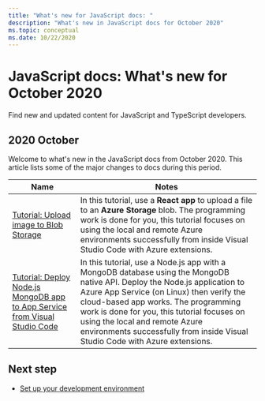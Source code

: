 ```yaml
---
title: "What's new for JavaScript docs: "
description: "What's new in JavaScript docs for October 2020"
ms.topic: conceptual
ms.date: 10/22/2020
---
```


# JavaScript docs: What's new for October 2020

Find new and updated content for JavaScript and TypeScript developers.

## 2020 October

Welcome to what's new in the JavaScript docs from October 2020. This article lists some of the major changes to docs during this period.

|Name|Notes|
|--|--|
|[Tutorial: Upload image to Blob Storage](/azure/developer/javascript/tutorial/browser-file-upload?preview=tutorialFeedback)|In this tutorial, use a **React app** to upload a file to an **Azure Storage** blob. The programming work is done for you, this tutorial focuses on using the local and remote Azure environments successfully from inside Visual Studio Code with Azure extensions.|
|[Tutorial: Deploy Node.js MongoDB app to App Service from Visual Studio Code](/azure/developer/javascript/tutorial/web-app-mongodb?preview=tutorialFeedback)|In this tutorial, use a Node.js app with a MongoDB database using the MongoDB native API. Deploy the Node.js application to Azure App Service (on Linux) then verify the cloud-based app works. The programming work is done for you, this tutorial focuses on using the local and remote Azure environments successfully from inside Visual Studio Code with Azure extensions.|

## Next step

* [Set up your development environment](/azure/developer/javascript/core/configure-local-development-environment)

